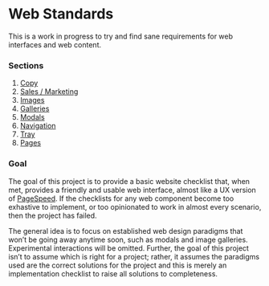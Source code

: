 # Web Standards

This is a work in progress to try and find sane requirements for web interfaces and web content.

### Sections

1. [Copy](https://github.com/dangodev/web-standards/blob/master/copy.md)
  1. [Sales / Marketing](https://github.com/dangodev/web-standards/blob/master/copy.md#sales--marketing)
1. [Images](https://github.com/dangodev/web-standards/blob/master/images.md)
  1. [Galleries](https://github.com/dangodev/web-standards/blob/master/images.md#galleries)
1. [Modals](https://github.com/dangodev/web-standards/blob/master/modals.md)
1. [Navigation](https://github.com/dangodev/web-standards/blob/master/navigation.md)
  1. [Tray](https://github.com/dangodev/web-standards/blob/master/navigation.md#tray.md)
1. [Pages](https://github.com/dangodev/web-standards/blob/master/pages.md)

### Goal

The goal of this project is to provide a basic website checklist that, when met, provides a friendly and usable web interface, almost like a UX version of [PageSpeed](https://developers.google.com/speed/pagespeed/insights/). If the checklists for any web component become too exhastive to implement, or too opinionated to work in almost every scenario, then the project has failed.

The general idea is to focus on established web design paradigms that won’t be going away anytime soon, such as modals and image galleries. Experimental interactions will be omitted. Further, the goal of this project isn’t to assume which is right for a project; rather, it assumes the paradigms used are the correct solutions for the project and this is merely an implementation checklist to raise all solutions to completeness.
